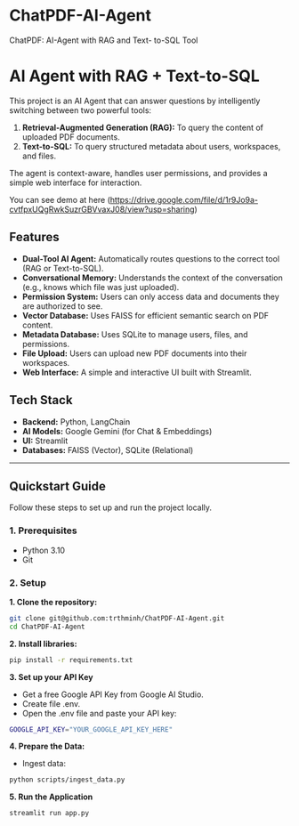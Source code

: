 # ChatPDF-AI-Agent
ChatPDF: AI-Agent with RAG and Text- to-SQL Tool
# AI Agent with RAG + Text-to-SQL

This project is an AI Agent that can answer questions by intelligently switching between two powerful tools:
1.  **Retrieval-Augmented Generation (RAG):** To query the content of uploaded PDF documents.
2.  **Text-to-SQL:** To query structured metadata about users, workspaces, and files.

The agent is context-aware, handles user permissions, and provides a simple web interface for interaction.

You can see demo at here (https://drive.google.com/file/d/1r9Jo9a-cvtfpxUQgRwkSuzrGBVvaxJ08/view?usp=sharing)
## Features

- **Dual-Tool AI Agent:** Automatically routes questions to the correct tool (RAG or Text-to-SQL).
- **Conversational Memory:** Understands the context of the conversation (e.g., knows which file was just uploaded).
- **Permission System:** Users can only access data and documents they are authorized to see.
- **Vector Database:** Uses FAISS for efficient semantic search on PDF content.
- **Metadata Database:** Uses SQLite to manage users, files, and permissions.
- **File Upload:** Users can upload new PDF documents into their workspaces.
- **Web Interface:** A simple and interactive UI built with Streamlit.

## Tech Stack

- **Backend:** Python, LangChain
- **AI Models:** Google Gemini (for Chat & Embeddings)
- **UI:** Streamlit
- **Databases:** FAISS (Vector), SQLite (Relational)

---

## Quickstart Guide

Follow these steps to set up and run the project locally.

### 1. Prerequisites

- Python 3.10
- Git

### 2. Setup

**1. Clone the repository:**
```bash
git clone git@github.com:trthminh/ChatPDF-AI-Agent.git
cd ChatPDF-AI-Agent
```
**2. Install libraries:**
```bash
pip install -r requirements.txt
```
**3. Set up your API Key**
- Get a free Google API Key from Google AI Studio.
- Create file .env.
- Open the .env file and paste your API key:
```bash
GOOGLE_API_KEY="YOUR_GOOGLE_API_KEY_HERE"
```
**4. Prepare the Data:**
- Ingest data:
```bash
python scripts/ingest_data.py
```
**5. Run the Application**
```bash
streamlit run app.py
```